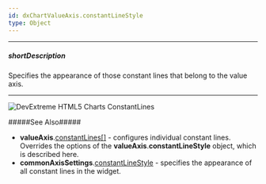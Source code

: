 ```yaml
---
id: dxChartValueAxis.constantLineStyle
type: Object
---
```

---
##### shortDescription
Specifies the appearance of those constant lines that belong to the value axis.

---
![DevExtreme HTML5 Charts ConstantLines](/images/ChartJS/visual_elements/constant_lines.png)

#####See Also#####
- **valueAxis**.[constantLines[]](/Documentation/ApiReference/Data_Visualization_Widgets/dxChart/Configuration/valueAxis/constantLines/) - configures individual constant lines. Overrides the options of the **valueAxis**.**constantLineStyle** object, which is described here.
- **commonAxisSettings**.[constantLineStyle](/api-reference/20%20Data%20Visualization%20Widgets/dxChart/1%20Configuration/commonAxisSettings/constantLineStyle '/Documentation/ApiReference/Data_Visualization_Widgets/dxChart/Configuration/commonAxisSettings/constantLineStyle/') - specifies the appearance of all constant lines in the widget.